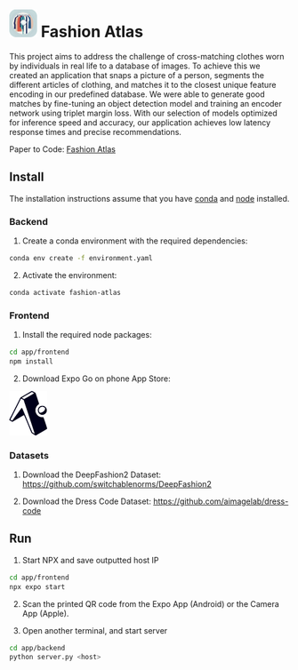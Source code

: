 # <img src="img/icon.png" alt="Image Description" width="50" /> Fashion Atlas


This project aims to address the challenge of cross-matching clothes worn by individuals in real life to a database of images. To achieve this we created an application that snaps a picture of a person, segments the different articles of clothing, and matches it to the closest unique feature encoding in our predefined database. We were able to generate good matches by fine-tuning an object detection model and training an encoder network using triplet margin loss. With our selection of models optimized for inference speed and accuracy, our application achieves low latency response times and precise recommendations.

Paper to Code: [Fashion Atlas](https://drive.google.com/file/d/18KIJtBHPAO6X9lUBsgYLL8pWhv92UXd6/view?usp=drive_link)

## Install

The installation instructions assume that you have [conda](https://conda.io/projects/conda/en/latest/user-guide/install/index.html) and [node](https://nodejs.org/en/download) installed.

### Backend

1. Create a conda environment with the required dependencies:
```bash
conda env create -f environment.yaml
```

2. Activate the environment:
```bash
conda activate fashion-atlas
```

### Frontend

1. Install the required node packages:
```bash
cd app/frontend
npm install
```

2. Download Expo Go on phone App Store: 

<img src="img/expo-go.png" alt="Shirts" height="80" />

### Datasets

1. Download the DeepFashion2 Dataset: https://github.com/switchablenorms/DeepFashion2

2. Download the Dress Code Dataset: https://github.com/aimagelab/dress-code

## Run
1. Start NPX and save outputted host IP
```bash
cd app/frontend
npx expo start
```

2. Scan the printed QR code from the Expo App (Android) or the Camera App (Apple).

3. Open another terminal, and start server
```bash
cd app/backend
python server.py <host>
``` 